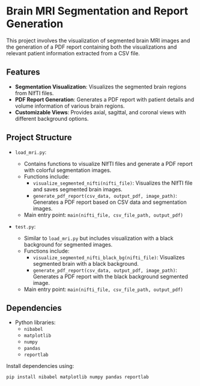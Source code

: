 # Brain MRI Segmentation and Report Generation

This project involves the visualization of segmented brain MRI images and the generation of a PDF report containing both the visualizations and relevant patient information extracted from a CSV file.

## Features

- **Segmentation Visualization**: Visualizes the segmented brain regions from NIfTI files.
- **PDF Report Generation**: Generates a PDF report with patient details and volume information of various brain regions.
- **Customizable Views**: Provides axial, sagittal, and coronal views with different background options.

## Project Structure

- `load_mri.py`: 
  - Contains functions to visualize NIfTI files and generate a PDF report with colorful segmentation images.
  - Functions include:
    - `visualize_segmented_nifti(nifti_file)`: Visualizes the NIfTI file and saves segmented brain images.
    - `generate_pdf_report(csv_data, output_pdf, image_path)`: Generates a PDF report based on CSV data and segmentation images.
  - Main entry point: `main(nifti_file, csv_file_path, output_pdf)`

- `test.py`: 
  - Similar to `load_mri.py` but includes visualization with a black background for segmented images.
  - Functions include:
    - `visualize_segmented_nifti_black_bg(nifti_file)`: Visualizes segmented brain with a black background.
    - `generate_pdf_report(csv_data, output_pdf, image_path)`: Generates a PDF report with the black background segmented image.
  - Main entry point: `main(nifti_file, csv_file_path, output_pdf)`

## Dependencies

- Python libraries:
  - `nibabel`
  - `matplotlib`
  - `numpy`
  - `pandas`
  - `reportlab`

Install dependencies using:
```bash
pip install nibabel matplotlib numpy pandas reportlab
